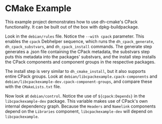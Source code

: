 CMake Example
=============

This example project demonstrates how to use dh-cmake's CPack functionality. It
can be built out of the box with dpkg-buildpackage.

Look in the `debian/rules` file. Notice the `--with cpack` parameter. This
enables the `cpack` Debhelper sequence, which runs the `dh_cpack_generate`,
`dh_cpack_substvars`, and `dh_cpack_install` commands. The generate step
generates a .json file containing the CPack metadata, the substvars step puts
this metadata into the packages' substvars, and the install step installs the
CPack components and component groups in the respective packages.

The install step is very similar to `dh_cmake_install`, but it also supports
entire CPack groups. Look at `debian/libcpackexample.cpack-components` and
`debian/libcpackexample-dev.cpack-component-groups`, and compare these with the
`CMakeLists.txt` file.

Now look at `debian/control`. Notice the use of `${cpack:Depends}` in the
`libcpackexample-dev` package. This variable makes use of CPack's own internal
dependency graph. Because the `Headers` and `Namelink` components depend on the
`Libraries` component, `libcpackexample-dev` will depend on `libcpackexample`.
